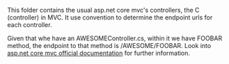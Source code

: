 ﻿This folder contains the usual asp.net core mvc's controllers, the C (controller) in MVC. It use convention to determine 
the endpoint urls for each controller. 

Given that whe have an AWESOMEController.cs, within it we have FOOBAR method, the endpoint to that method is 
/AWESOME/FOOBAR. 
Look into [asp.net core mvc official documentation](https://docs.microsoft.com/en-us/aspnet/core/mvc/controllers/actions?view=aspnetcore-3.1) 
for further information.

